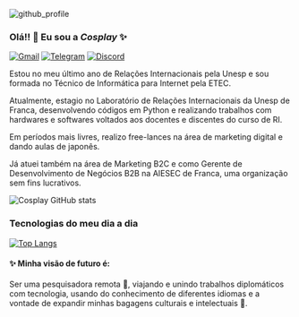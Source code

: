 ![github_profile](https://user-images.githubusercontent.com/89868399/201363594-83cdefeb-4a0d-4392-84d0-5e56c9636af0.png)



### Olá!! 👋 Eu sou a *Cosplay* ✨

[![Gmail](https://img.shields.io/badge/Gmail-D14836?style=for-the-badge&logo=gmail&logoColor=white)](diioriocintia@gmail.com)
[![Telegram](https://img.shields.io/badge/Telegram-2CA5E0?style=for-the-badge&logo=telegram&logoColor=white)](@cosplayunesp)
[![Discord](https://img.shields.io/badge/Discord-7289DA?style=for-the-badge&logo=discord&logoColor=white)](Cosplay)


Estou no meu último ano de Relações Internacionais pela Unesp e sou formada no Técnico de Informática para Internet pela ETEC. 

Atualmente, estagio no Laboratório de Relações Internacionais da Unesp de Franca, desenvolvendo códigos em Python e realizando trabalhos com hardwares e softwares voltados aos docentes e discentes do curso de RI. 

Em períodos mais livres, realizo free-lances na área de marketing digital e dando aulas de japonês.  

Já atuei também na área de Marketing B2C e como Gerente de Desenvolvimento de Negócios B2B na AIESEC de Franca, uma organização sem fins lucrativos. 


![Cosplay GitHub stats](https://github-readme-stats.vercel.app/api?username=cintiadiiorio&show_icons=true&theme=tokyonight) 


### Tecnologias do meu dia a dia 

[![Top Langs](https://github-readme-stats.vercel.app/api/top-langs/?username=cintiadiiorio&layout=compact&theme=tokyonight)](https://github.com/cintiadiiorio/github-readme-stats)


#### ✨ Minha visão de futuro é:
Ser uma pesquisadora remota 🔭, viajando e unindo trabalhos diplomáticos com tecnologia, usando do conhecimento de diferentes idiomas e a vontade de expandir minhas bagagens culturais e intelectuais 🌱.
 
